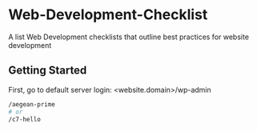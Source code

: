 # Web-Development-Checklist
A list Web Development checklists that outline best practices for website development


## Getting Started

First, go to default server login: <website.domain>/wp-admin

```bash
/aegean-prime
# or
/c7-hello
```
